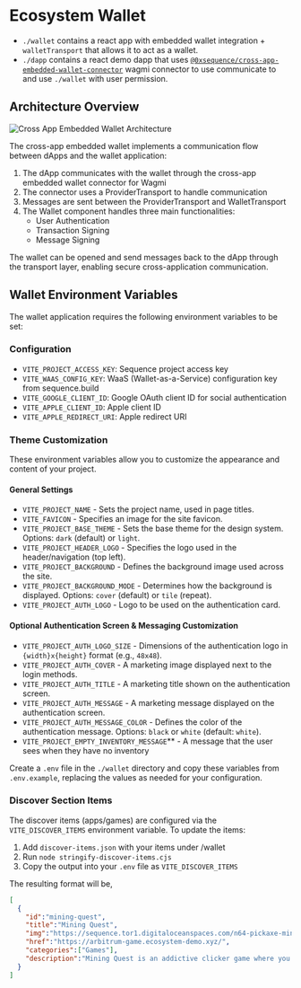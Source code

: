 # Ecosystem Wallet

- `./wallet` contains a react app with embedded wallet integration + `walletTransport` that allows it to act as a wallet.
- `./dapp` contains a react demo dapp that uses [`@0xsequence/cross-app-embedded-wallet-connector`](https://github.com/0xsequence/cross-app-embedded-wallet-connector) wagmi connector to use communicate to and use `./wallet` with user permission.

## Architecture Overview

![Cross App Embedded Wallet Architecture](./docs/architecture.png)

The cross-app embedded wallet implements a communication flow between dApps and the wallet application:

1. The dApp communicates with the wallet through the cross-app embedded wallet connector for Wagmi
2. The connector uses a ProviderTransport to handle communication
3. Messages are sent between the ProviderTransport and WalletTransport
4. The Wallet component handles three main functionalities:
   - User Authentication
   - Transaction Signing
   - Message Signing

The wallet can be opened and send messages back to the dApp through the transport layer, enabling secure cross-application communication.

## Wallet Environment Variables

The wallet application requires the following environment variables to be set:

### Configuration

- `VITE_PROJECT_ACCESS_KEY`: Sequence project access key
- `VITE_WAAS_CONFIG_KEY`: WaaS (Wallet-as-a-Service) configuration key from sequence.build
- `VITE_GOOGLE_CLIENT_ID`: Google OAuth client ID for social authentication
- `VITE_APPLE_CLIENT_ID`: Apple client ID
- `VITE_APPLE_REDIRECT_URI`: Apple redirect URI


### Theme Customization

These environment variables allow you to customize the appearance and content of your project.

#### General Settings

- `VITE_PROJECT_NAME` - Sets the project name, used in page titles.
- `VITE_FAVICON` - Specifies an image for the site favicon.
- `VITE_PROJECT_BASE_THEME` - Sets the base theme for the design system. Options: `dark` (default) or `light`.
- `VITE_PROJECT_HEADER_LOGO` - Specifies the logo used in the header/navigation (top left).
- `VITE_PROJECT_BACKGROUND` - Defines the background image used across the site.
- `VITE_PROJECT_BACKGROUND_MODE` - Determines how the background is displayed. Options: `cover` (default) or `tile` (repeat).
- `VITE_PROJECT_AUTH_LOGO` - Logo to be used on the authentication card.

#### Optional Authentication Screen & Messaging Customization

- `VITE_PROJECT_AUTH_LOGO_SIZE` - Dimensions of the authentication logo in `{width}x{height}` format (e.g., `48x48`).
- `VITE_PROJECT_AUTH_COVER` - A marketing image displayed next to the login methods.
- `VITE_PROJECT_AUTH_TITLE` - A marketing title shown on the authentication screen.
- `VITE_PROJECT_AUTH_MESSAGE` - A marketing message displayed on the authentication screen.
- `VITE_PROJECT_AUTH_MESSAGE_COLOR` - Defines the color of the authentication message. Options: `black` or `white` (default: `white`).
- `VITE_PROJECT_EMPTY_INVENTORY_MESSAGE`** - A message that the user sees when they have no inventory

Create a `.env` file in the `./wallet` directory and copy these variables from `.env.example`, replacing the values as needed for your configuration.

### Discover Section Items

The discover items (apps/games) are configured via the `VITE_DISCOVER_ITEMS` environment variable. To update the items:

1. Add `discover-items.json` with your items under /wallet
2. Run `node stringify-discover-items.cjs`
3. Copy the output into your `.env` file as `VITE_DISCOVER_ITEMS`

The resulting format will be,

```json
[
  {
    "id":"mining-quest",
    "title":"Mining Quest",
    "img":"https://sequence.tor1.digitaloceanspaces.com/n64-pickaxe-mining-game-coverart.jpg",
    "href":"https://arbitrum-game.ecosystem-demo.xyz/",
    "categories":["Games"],
    "description":"Mining Quest is an addictive clicker game where you smash through rocks to uncover valuable treasures, rare gems, and hidden relics! Upgrade your tools, harness powerful boosts, and dig deeper into the depths to uncover legendary artifacts. Can you break through the toughest stones and become the ultimate miner? Start your journey and strike it rich in Mining Quest!"
  }
]
```
